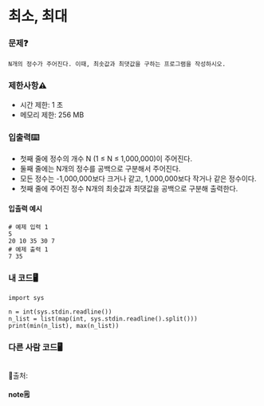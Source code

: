 # 최소, 최대

### 문제❓
```
N개의 정수가 주어진다. 이때, 최솟값과 최댓값을 구하는 프로그램을 작성하시오.
```

### 제한사항⚠️
* 시간 제한: 1 초
* 메모리 제한: 256 MB

### 입출력⌨️
* 첫째 줄에 정수의 개수 N (1 ≤ N ≤ 1,000,000)이 주어진다. 
* 둘째 줄에는 N개의 정수를 공백으로 구분해서 주어진다. 
* 모든 정수는 -1,000,000보다 크거나 같고, 1,000,000보다 작거나 같은 정수이다.
* 첫째 줄에 주어진 정수 N개의 최솟값과 최댓값을 공백으로 구분해 출력한다.

#### 입출력 예시
```
# 예제 입력 1 
5
20 10 35 30 7
# 예제 출력 1 
7 35
```

### 내 코드🖥️
```
import sys

n = int(sys.stdin.readline())
n_list = list(map(int, sys.stdin.readline().split()))
print(min(n_list), max(n_list))
```


### 다른 사람 코드🖥️
```

```
🔗출처: 

#### note🗒️
> 

